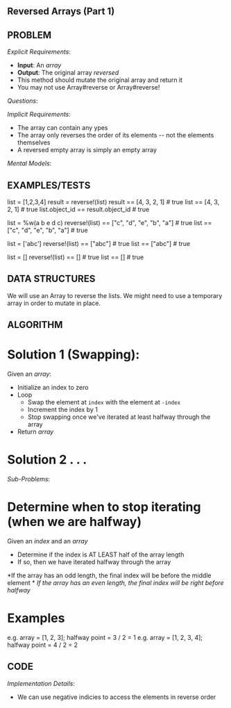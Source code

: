 ## Reversed Arrays (Part 1)

## PROBLEM

*Explicit Requirements*:
- **Input**: An _array_
- **Output**: The original array _reversed_
- This method should mutate the original array and return it
- You may not use Array#reverse or Array#reverse!

*Questions*:

*Implicit Requirements*:
- The array can contain any ypes
- The array only reverses the order of its elements -- not the elements
themselves
- A reversed empty array is simply an empty array

*Mental Models*:


## EXAMPLES/TESTS

list = [1,2,3,4]
result = reverse!(list)
result == [4, 3, 2, 1] # true
list == [4, 3, 2, 1] # true
list.object_id == result.object_id # true

list = %w(a b e d c)
reverse!(list) == ["c", "d", "e", "b", "a"] # true
list == ["c", "d", "e", "b", "a"] # true

list = ['abc']
reverse!(list) == ["abc"] # true
list == ["abc"] # true

list = []
reverse!(list) == [] # true
list == [] # true

## DATA STRUCTURES

We will use an Array to reverse the lists. We might need to use a temporary
array in order to mutate in place.

## ALGORITHM

# Solution 1 (Swapping):

Given an _array_:

- Initialize an index to zero
- Loop
  - Swap the element at `index` with the element at `-index`
  - Increment the index by 1
  - Stop swapping once we've iterated at least halfway through the array
- Return _array_

# Solution 2 . . .

*Sub-Problems*:

# Determine when to stop iterating (when we are halfway)

Given an _index_ and an _array_

- Determine if the index is AT LEAST half of the array length
- If so, then we have iterated halfway through the array

*If the array has an odd length, the final index will be before the middle
element *
*If the array has an even length, the final index will be right before halfway*

# Examples

e.g. array = [1, 2, 3]; halfway point = 3 / 2 = 1
e.g. array = [1, 2, 3, 4]; halfway point = 4 / 2 = 2

## CODE

*Implementation Details*:

- We can use negative indicies to access the elements in reverse order